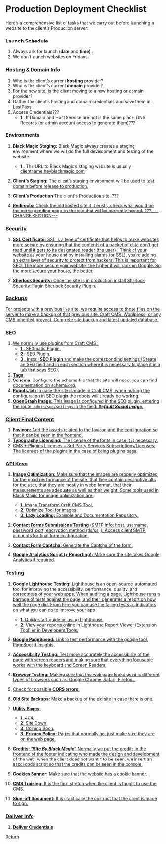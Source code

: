 # Production Deployment Checklist

Here’s a comprehensive list of tasks that we carry out before launching a website to the client’s Production server:

### Launch Schedule

 1. Always ask for launch (**date** and **time)**  .
2. We don’t launch websites on Fridays.

### Hosting & Domain Info
 1. Who is the client’s current **hosting** provider?  
 2. Who is the client’s current **domain** provider?  
 3. For the new site, is the client moving to a new hosting or domain provider?  
 4. Gather the client’s hosting and domain credentials and save them in LastPass  .
 5. Access Credentials??? 
      - **1 .** If Domain and Host Service are not in the same place: DNS Records (or admin account access to generate them)???

### Environments
 
 1. **Black Magic Staging:** Black Magic always creates a staging environment where we will do the full development and testing of the website.
    - **1 .** The URL to Black Magic’s staging website is usually <u>[clientname.heyblackmagic.com](http://clientname.heyblackmagic.com/)  

2. **Client’s Staging:** The client’s staging environment will be used to test domain before release to production. 
3. **Client’s Production** The client's Production site. ??? 
4. **Redirects:** Check the old hosted site if it exists, check what would be the corresponding page on the site that will be currently hosted. ??? ---CHANGE SECTION---

### Security

 1. **SSL Certificate:** SSL is a type of certificate that helps to make websites more secure by ensuring that the contents of a packet of data don’t get read until it gets to its designated reader (the user) . Think of your website as your house and by installing alarms (or SSL), you’re adding an extra layer of security to protect from hackers. This is important for SEO. The more secure your website,  the higher it will rank on Google. So the more secure your house, the better.
 
 2.  **Sherlock Security:** Once the site is in production install Sherlock Security Plugin [Sherlock Security Plugin](about:blank).

### Backups

For projects with a previous live site, we require access to those files on the server to make a backup of that previous site.
[Craft CMS](https://craftcms.com/), [Wordpress](https://wordpress.com/), or any CMS inherited proyect. Complete site backup and latest updated database.

### SEO

 1. We normally use plugins from Craft CMS : 
     - **1 .** [SEOmatic Plugin](https://plugins.craftcms.com/seomatic?craft4).
	  -   **2 .** [SEO Plugin](http://craft3.lexington-market.test/admin/plugin-store/seo).
	  -   **3 .**   Install **SEO Plugin** and make the corresponding settings (Create an SEO field and in each section where it is necessary to place it in a tab that says SEO).
2. **Tags**.
3. **Schema**: Configure the schema file that the site will need, you can find documentation on [schema.org](https://schema.org/).
4. **Robots.txt:** In case the site is made in Craft CMS, when making the configuration in SEO plugin the robots will already be working.
5.  **OpenGraph Image:** This image is configured in the SEO plugin, entering the route:
`admin/seo/settings` in the field: ***Default Social Image***.

 ### Client Final Content

 1. **Favicon:** Add the assets related to the favicon and the configuration so that it can be seen in the frontend.
 2. **Typography Licensing:** The license of the fonts in case it is necessary.
 3. CMS + Plugins Licenses + 3rd Party Services Subscriptions/Licenses: The licenses of the plugins in the case of being plugins pags.

### API Keys

 1. **Image Optimization:** Make sure that the images are properly optimized for the good performance of the site, that they contain descriptive alts for the user, that they are mostly in webp format, that their measurements are adequate as well as their weight.
 Some tools used in Black Magic for image optimization are:
     -  **1.**  [Image Transform](https://craftcms.com/docs/3.x/image-transforms.html) Craft CMS Tool.
	 - **2.** [Optimize Tool for images](https://www.optimizeimages.com/tool).
	-  **3.** **Lazy Loading:** [Example](https://afarkas.github.io/lazysizes/index.html) and [Documentation Repository](https://github.com/aFarkas/lazysizes).
	 
 2. **Contact Forms Submissions Testing** (SMTP Info: host, username, password, port, encryption method (tls/ssl)): Access client SMTP accounts for final form configuration.
 3. **Contact Form Captcha:** Generate the Captcha of the form.
 4. **Google Analytics Script (+ Reporting):** Make sure the site takes Google Analytics if required.

### Testing

 1. **Google Lighthouse Testing:** Lighthouse is an open-source, automated tool for improving the accessibility, performance, quality, and correctness of your web apps. 
When auditing a page, Lighthouse runs a barrage of tests against the page, and then generates a report on how well the page did. From here you can use the failing tests as indicators on what you can do to improve your app


      - **1.** [Quick-start guide on using Lighthouse](https://chrome.google.com/webstore/detail/lighthouse/blipmdconlkpinefehnmjammfjpmpbjk?hl=es).
     - **2.** View your reports online in [Lighthouse Report Viewer](https://googlechrome.github.io/lighthouse/viewer/) (Extension Tool) or in Developers Tools.
 2.   **Google PageSpeed:** Link to test performance with the google tool, [PageSpeed Insights](https://pagespeed.web.dev/).
 3. **Accessibility Testing:** Test more accurately the accessibility of the page with screen readers and making sure that everything focusable works with the keyboard and Screen Readers.
 4. **Browser Testing:** Making sure that the web page looks good is different types of browsers such as: Google Chrome, Safari, Firefox...
 5. Check for possible **CORS errors**.
 6. **Old Site Backups:** Make a backup of the old site in case there is one.
 7. **Utility Pages:**
	  - **1.** 404.
	 - **2.** Site Down.
	 - **3.** Coming Soon.	
	-  **3.** **Privacy Policy:** Pages that normally go, just make sure they are on the web page.
8.  **Credits:** "***Site By Black Magic***" Normally we put the credits in the frontend of the footer indicating who made the design and development of the web, when the client does not want it to be seen, we insert an ascci code script so that the credits can be seen in the console.
9.  **Cookies Banner:** Make sure that the website has a cookie banner.
10. **CMS Training:** It is the final stretch when the client is taught to use the CMS.
11. **Sign-off Document:** It is practically the contract that the client is made to sign.

### Deliver Info

1.  **Deliver Credentials**


[Return](../README.md)